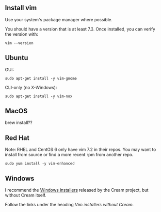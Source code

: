 ## Install vim

Use your system's package manager where possible.

You should have a version that is at least 7.3.  Once installed, you can
verify the version with:

```
vim --version
```

## Ubuntu

GUI:

```
sudo apt-get install -y vim-gnome
```

CLI-only (no X-Windows):

```
sudo apt-get install -y vim-nox
```

## MacOS

brew install??

## Red Hat

Note: RHEL and CentOS 6 only have vim 7.2 in their repos.  You may want
to install from source or find a more recent rpm from another repo.

```
sudo yum install -y vim-enhanced
```

## Windows

I recommend the [Windows installers] released by the Cream project,
but without Cream itself.

Follow the links under the heading *Vim installers without Cream*.

[Windows installers]: http://cream.sourceforge.net/download.html
